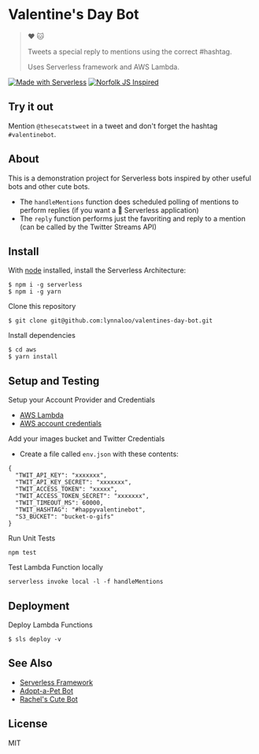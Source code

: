 # Valentine's Day Bot

> :heart: :cat:
>
> Tweets a special reply to mentions using the correct #hashtag.
>
> Uses Serverless framework and AWS Lambda.

[![Made with Serverless](https://img.shields.io/badge/serverless-⚡-yellow.svg?style=flat-square)](https://serverless.io)
[![Norfolk JS Inspired](https://img.shields.io/badge/NorfolkJS-inspired-f3df49.svg?style=flat-square)](https://norfolkjs.org)

## Try it out

Mention `@thesecatstweet` in a tweet and don't forget the hashtag `#valentinebot`.

## About

This is a demonstration project for Serverless bots inspired by other useful bots
and other cute bots.

*   The `handleMentions` function does scheduled polling of mentions to perform replies
    (if you want a :100: Serverless application)
*   The `reply` function performs just the favoriting and reply to a mention
    (can be called by the Twitter Streams API)

## Install

With [node](https://nodejs.org/) installed, install the Serverless Architecture:

```
$ npm i -g serverless
$ npm i -g yarn
```

Clone this repository

```
$ git clone git@github.com:lynnaloo/valentines-day-bot.git
```

Install dependencies 

```
$ cd aws
$ yarn install
```

## Setup and Testing

Setup your Account Provider and Credentials

*   [AWS Lambda](https://serverless.com/framework/docs/providers/aws/setup)
*   [AWS account credentials](https://serverless.com/framework/docs/providers/aws/guide/credentials)

Add your images bucket and Twitter Credentials

* Create a file called `env.json` with these contents:

```
{
  "TWIT_API_KEY": "xxxxxxx",
  "TWIT_API_KEY_SECRET": "xxxxxxx",
  "TWIT_ACCESS_TOKEN": "xxxxx",
  "TWIT_ACCESS_TOKEN_SECRET": "xxxxxxx",
  "TWIT_TIMEOUT_MS": 60000,
  "TWIT_HASHTAG": "#happyvalentinebot",
  "S3_BUCKET": "bucket-o-gifs"
}
```

Run Unit Tests

```
npm test
```

Test Lambda Function locally

```
serverless invoke local -l -f handleMentions
```

## Deployment

Deploy Lambda Functions

```
$ sls deploy -v
```

## See Also

*   [Serverless Framework](http://www.serverless.com)
*   [Adopt-a-Pet Bot](https://github.com/lynnaloo/adoptable-pet-bot)
*   [Rachel's Cute Bot](https://github.com/rachelnicole/magicalncute)

## License

MIT
